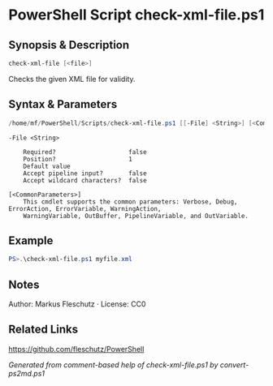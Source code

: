 # PowerShell Script check-xml-file.ps1

## Synopsis & Description
```powershell
check-xml-file [<file>]
```

Checks the given XML file for validity.

## Syntax & Parameters
```powershell
/home/mf/PowerShell/Scripts/check-xml-file.ps1 [[-File] <String>] [<CommonParameters>]
```

```
-File <String>
    
    Required?                    false
    Position?                    1
    Default value                
    Accept pipeline input?       false
    Accept wildcard characters?  false
```

```
[<CommonParameters>]
    This cmdlet supports the common parameters: Verbose, Debug, ErrorAction, ErrorVariable, WarningAction, 
    WarningVariable, OutBuffer, PipelineVariable, and OutVariable.
```

## Example
```powershell
PS>.\check-xml-file.ps1 myfile.xml
```


## Notes
Author: Markus Fleschutz · License: CC0

## Related Links
https://github.com/fleschutz/PowerShell

*Generated from comment-based help of check-xml-file.ps1 by convert-ps2md.ps1*
